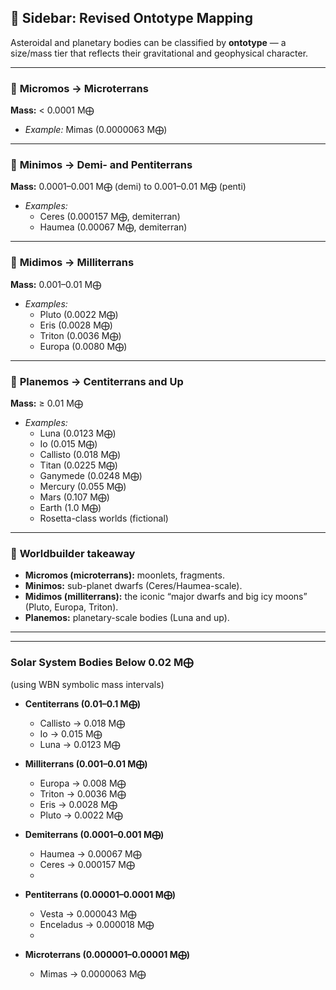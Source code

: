 ## 📎 Sidebar: Revised Ontotype Mapping

Asteroidal and planetary bodies can be classified by **ontotype** — a size/mass tier that reflects their gravitational and geophysical character.

---

### 🔹 **Micromos** → Microterrans
**Mass:** < 0.0001 M⨁
- _Example:_ Mimas (0.0000063 M⨁)
    

---

### 🔹 **Minimos** → Demi- and Pentiterrans
**Mass:** 0.0001–0.001 M⨁ (demi) to 0.001–0.01 M⨁ (penti)
- _Examples:_    
    - Ceres (0.000157 M⨁, demiterran)        
    - Haumea (0.00067 M⨁, demiterran)
        

---

### 🔹 **Midimos** → Milliterrans
**Mass:** 0.001–0.01 M⨁
- _Examples:_    
    - Pluto (0.0022 M⨁)        
    - Eris (0.0028 M⨁)        
    - Triton (0.0036 M⨁)        
    - Europa (0.0080 M⨁)
        

---

### 🔹 **Planemos** → Centiterrans and Up
**Mass:** ≥ 0.01 M⨁
- _Examples:_    
    - Luna (0.0123 M⨁)        
    - Io (0.015 M⨁)        
    - Callisto (0.018 M⨁)        
    - Titan (0.0225 M⨁)        
    - Ganymede (0.0248 M⨁)        
    - Mercury (0.055 M⨁)        
    - Mars (0.107 M⨁)        
    - Earth (1.0 M⨁)        
    - Rosetta-class worlds (fictional)
        

---

### 📖 **Worldbuilder takeaway**
- **Micromos (microterrans):** moonlets, fragments.    
- **Minimos:** sub-planet dwarfs (Ceres/Haumea-scale).    
- **Midimos (milliterrans):** the iconic “major dwarfs and big icy moons” (Pluto, Europa, Triton).  
- **Planemos:** planetary-scale bodies (Luna and up).

---
---

### **Solar System Bodies Below 0.02 M⨁**

(using WBN symbolic mass intervals)
- **Centiterrans (0.01–0.1 M⨁)**    
    - Callisto → 0.018 M⨁        
    - Io → 0.015 M⨁        
    - Luna → 0.0123 M⨁
        
- **Milliterrans (0.001–0.01 M⨁)**    
    - Europa → 0.008 M⨁        
    - Triton → 0.0036 M⨁        
    - Eris → 0.0028 M⨁        
    - Pluto → 0.0022 M⨁
        
- **Demiterrans (0.0001–0.001 M⨁)**    
    - Haumea → 0.00067 M⨁        
    - Ceres → 0.000157 M⨁
    - 
- **Pentiterrans (0.00001–0.0001 M⨁)**    
    - Vesta → 0.000043 M⨁        
    - Enceladus → 0.000018 M⨁
    - 
- **Microterrans (0.000001–0.00001 M⨁)**    
    - Mimas → 0.0000063 M⨁